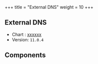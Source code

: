 +++
title = "External DNS"
weight = 10
+++

## External DNS

* Chart : [xxxxxx](https://artifacthub.io/packages/helm/pxxxx/xxxxx)
* Version: `11.0.4`

## Components
